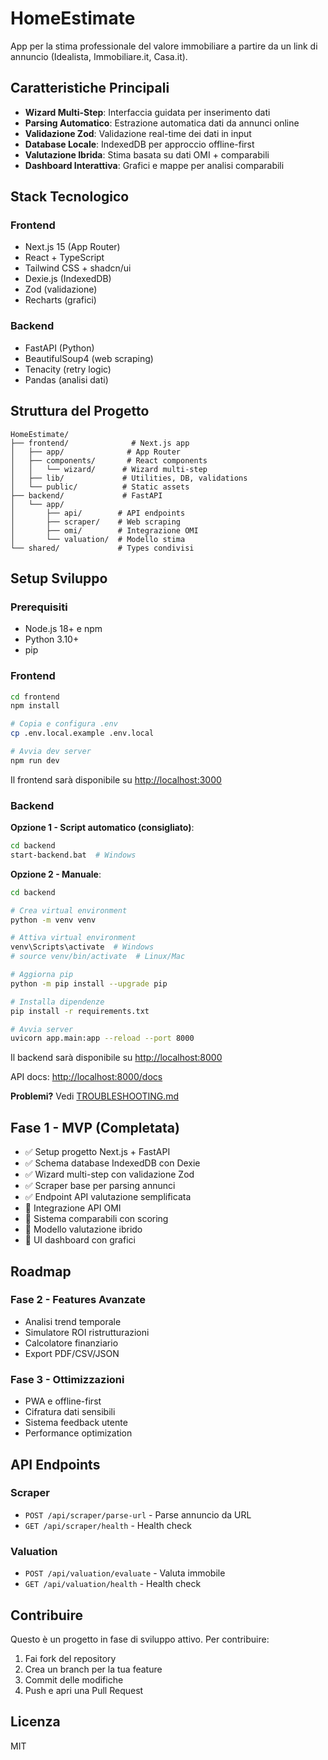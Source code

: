 # HomeEstimate

App per la stima professionale del valore immobiliare a partire da un link di annuncio (Idealista, Immobiliare.it, Casa.it).

## Caratteristiche Principali

- **Wizard Multi-Step**: Interfaccia guidata per inserimento dati
- **Parsing Automatico**: Estrazione automatica dati da annunci online
- **Validazione Zod**: Validazione real-time dei dati in input
- **Database Locale**: IndexedDB per approccio offline-first
- **Valutazione Ibrida**: Stima basata su dati OMI + comparabili
- **Dashboard Interattiva**: Grafici e mappe per analisi comparabili

## Stack Tecnologico

### Frontend
- Next.js 15 (App Router)
- React + TypeScript
- Tailwind CSS + shadcn/ui
- Dexie.js (IndexedDB)
- Zod (validazione)
- Recharts (grafici)

### Backend
- FastAPI (Python)
- BeautifulSoup4 (web scraping)
- Tenacity (retry logic)
- Pandas (analisi dati)

## Struttura del Progetto

```
HomeEstimate/
├── frontend/              # Next.js app
│   ├── app/              # App Router
│   ├── components/       # React components
│   │   └── wizard/      # Wizard multi-step
│   ├── lib/             # Utilities, DB, validations
│   └── public/          # Static assets
├── backend/             # FastAPI
│   └── app/
│       ├── api/        # API endpoints
│       ├── scraper/    # Web scraping
│       ├── omi/        # Integrazione OMI
│       └── valuation/  # Modello stima
└── shared/             # Types condivisi
```

## Setup Sviluppo

### Prerequisiti
- Node.js 18+ e npm
- Python 3.10+
- pip

### Frontend

```bash
cd frontend
npm install

# Copia e configura .env
cp .env.local.example .env.local

# Avvia dev server
npm run dev
```

Il frontend sarà disponibile su [http://localhost:3000](http://localhost:3000)

### Backend

**Opzione 1 - Script automatico (consigliato)**:
```bash
cd backend
start-backend.bat  # Windows
```

**Opzione 2 - Manuale**:
```bash
cd backend

# Crea virtual environment
python -m venv venv

# Attiva virtual environment
venv\Scripts\activate  # Windows
# source venv/bin/activate  # Linux/Mac

# Aggiorna pip
python -m pip install --upgrade pip

# Installa dipendenze
pip install -r requirements.txt

# Avvia server
uvicorn app.main:app --reload --port 8000
```

Il backend sarà disponibile su [http://localhost:8000](http://localhost:8000)

API docs: [http://localhost:8000/docs](http://localhost:8000/docs)

**Problemi?** Vedi [TROUBLESHOOTING.md](TROUBLESHOOTING.md)

## Fase 1 - MVP (Completata)

- ✅ Setup progetto Next.js + FastAPI
- ✅ Schema database IndexedDB con Dexie
- ✅ Wizard multi-step con validazione Zod
- ✅ Scraper base per parsing annunci
- ✅ Endpoint API valutazione semplificata
- 🚧 Integrazione API OMI
- 🚧 Sistema comparabili con scoring
- 🚧 Modello valutazione ibrido
- 🚧 UI dashboard con grafici

## Roadmap

### Fase 2 - Features Avanzate
- Analisi trend temporale
- Simulatore ROI ristrutturazioni
- Calcolatore finanziario
- Export PDF/CSV/JSON

### Fase 3 - Ottimizzazioni
- PWA e offline-first
- Cifratura dati sensibili
- Sistema feedback utente
- Performance optimization

## API Endpoints

### Scraper
- `POST /api/scraper/parse-url` - Parse annuncio da URL
- `GET /api/scraper/health` - Health check

### Valuation
- `POST /api/valuation/evaluate` - Valuta immobile
- `GET /api/valuation/health` - Health check

## Contribuire

Questo è un progetto in fase di sviluppo attivo. Per contribuire:

1. Fai fork del repository
2. Crea un branch per la tua feature
3. Commit delle modifiche
4. Push e apri una Pull Request

## Licenza

MIT
